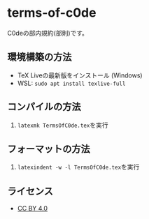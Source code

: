 # terms-of-c0de

C0deの部内規約(部則)です。

## 環境構築の方法
- TeX Liveの最新版をインストール (Windows)
- WSL: `sudo apt install texlive-full`

## コンパイルの方法
1. `latexmk TermsOfC0de.tex`を実行

## フォーマットの方法
1. `latexindent -w -l TermsOfC0de.tex`を実行

## ライセンス
- [CC BY 4.0](LICENSE)
